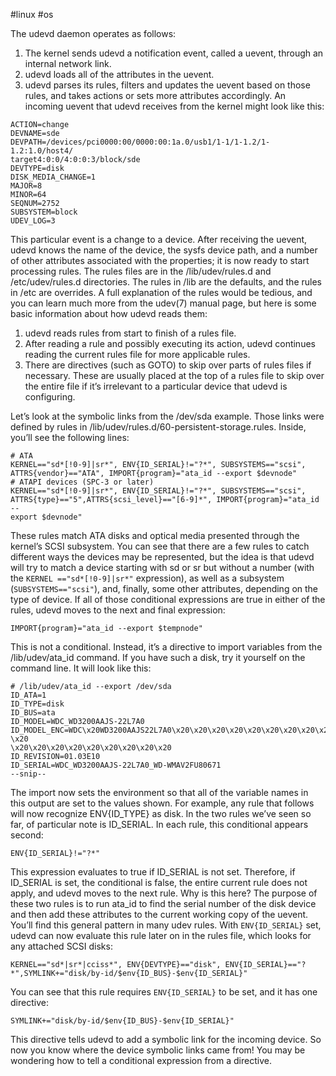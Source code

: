 #linux #os

The udevd daemon operates as follows:
1. The kernel sends udevd a notification event, called a uevent, through an internal network link.
2. udevd loads all of the attributes in the uevent.
3. udevd parses its rules, filters and updates the uevent based on
those rules, and takes actions or sets more attributes accordingly. An incoming uevent that udevd receives from the kernel might look like this:

```
ACTION=change
DEVNAME=sde
DEVPATH=/devices/pci0000:00/0000:00:1a.0/usb1/1-1/1-1.2/1-1.2:1.0/host4/
target4:0:0/4:0:0:3/block/sde
DEVTYPE=disk
DISK_MEDIA_CHANGE=1
MAJOR=8
MINOR=64
SEQNUM=2752
SUBSYSTEM=block
UDEV_LOG=3
```

This particular event is a change to a device. After receiving the uevent, udevd knows the name of the device, the sysfs device path, and a number of other attributes associated with the properties; it is now ready to start processing rules.
The rules files are in the /lib/udev/rules.d and /etc/udev/rules.d directories. The rules in /lib are the defaults, and the rules in /etc are overrides. A full explanation of the rules would be tedious, and you can learn much more from the udev(7) manual page, but here is some basic information about how udevd reads them:
1. udevd reads rules from start to finish of a rules file.
2. After reading a rule and possibly executing its action, udevd
continues reading the current rules file for more applicable rules.
3. There are directives (such as GOTO) to skip over parts of rules files
if necessary. These are usually placed at the top of a rules file to skip over the entire file if it’s irrelevant to a particular device that udevd is configuring.

Let’s look at the symbolic links from the /dev/sda example. Those links were defined by rules in /lib/udev/rules.d/60-persistent-storage.rules. Inside, you’ll see the following lines:
```
# ATA
KERNEL=="sd*[!0-9]|sr*", ENV{ID_SERIAL}!="?*", SUBSYSTEMS=="scsi",
ATTRS{vendor}=="ATA", IMPORT{program}="ata_id --export $devnode"
# ATAPI devices (SPC-3 or later)
KERNEL=="sd*[!0-9]|sr*", ENV{ID_SERIAL}!="?*", SUBSYSTEMS=="scsi",
ATTRS{type}=="5",ATTRS{scsi_level}=="[6-9]*", IMPORT{program}="ata_id --
export $devnode"
```
These rules match ATA disks and optical media presented through the kernel’s SCSI subsystem. You can see that there are a few rules to catch different ways the devices may be represented, but the idea is that udevd will try to match a device starting with sd or sr but without a number (with the `KERNEL =="sd*[!0-9]|sr*"` expression), as well as a subsystem (`SUBSYSTEMS=="scsi"`), and, finally, some other attributes, depending on the type of device. If all of those conditional expressions are true in either of the rules, udevd moves to the next and final expression:
```
IMPORT{program}="ata_id --export $tempnode"
```
This is not a conditional. Instead, it’s a directive to import variables from the /lib/udev/ata_id command. If you have such a disk, try it yourself on the command line. It will look like this:
```
# /lib/udev/ata_id --export /dev/sda
ID_ATA=1
ID_TYPE=disk
ID_BUS=ata
ID_MODEL=WDC_WD3200AAJS-22L7A0
ID_MODEL_ENC=WDC\x20WD3200AAJS22L7A0\x20\x20\x20\x20\x20\x20\x20\x20\x20
\x20
\x20\x20\x20\x20\x20\x20\x20\x20\x20
ID_REVISION=01.03E10
ID_SERIAL=WDC_WD3200AAJS-22L7A0_WD-WMAV2FU80671
--snip--
```
The import now sets the environment so that all of the variable names in this output are set to the values shown. For example, any rule that follows will now recognize ENV{ID_TYPE} as disk. In the two rules we’ve seen so far, of particular note is ID_SERIAL. In each rule, this conditional appears second:
```
ENV{ID_SERIAL}!="?*"
```
This expression evaluates to true if ID_SERIAL is not set. Therefore, if ID_SERIAL is set, the conditional is false, the entire current rule does not apply, and udevd moves to the next rule.
Why is this here? The purpose of these two rules is to run ata_id to find the serial number of the disk device and then add these attributes to the current working copy of the uevent. You’ll find this general pattern in many udev rules. With `ENV{ID_SERIAL}` set, udevd can now evaluate this rule later on in the rules file, which looks for any attached SCSI disks:
```
KERNEL=="sd*|sr*|cciss*", ENV{DEVTYPE}=="disk", ENV{ID_SERIAL}=="?
*",SYMLINK+="disk/by-id/$env{ID_BUS}-$env{ID_SERIAL}"
```
You can see that this rule requires `ENV{ID_SERIAL}` to be set, and it has one directive:
```
SYMLINK+="disk/by-id/$env{ID_BUS}-$env{ID_SERIAL}"
```

This directive tells udevd to add a symbolic link for the incoming device. So now you know where the device symbolic links came from! You may be wondering how to tell a conditional expression from a directive.